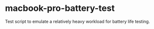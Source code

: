 # macbook-pro-battery-test
Test script to emulate a relatively heavy workload for battery life testing.
